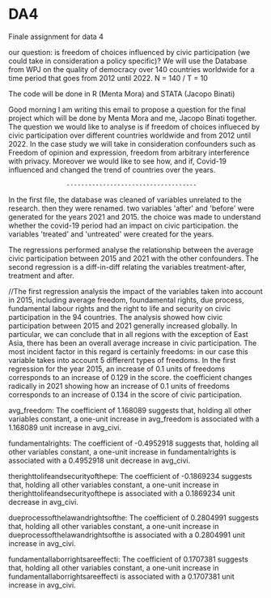 # DA4
Finale assignment for data 4

our question: is freedom of choices influenced by civic participation (we could take in consideration a policy specific)? 
We will use the Database from WPJ on the quality of democracy over 140 countries worldwide for a time period that goes from 2012 until 2022. 
N = 140 / T = 10

The code will be done in R (Menta Mora) and STATA (Jacopo Binati)

Good morning
I am writing this email to propose a question for the final project which will be done by Menta Mora and me, Jacopo Binati together. The question we would like to analyse is if freedom of choices influeced by civic participation over different countries worldwide and from 2012 until 2022. In the case study we will take in consideration confounders such as Freedom of opinion and expression, freedom from arbitrary interference with privacy. Moreover we would like to see how, and if, Covid-19 influenced and changed the trend of countries over the years. 

                    ------------------------------------

In the first file, the database was cleaned of variables unrelated to the research. then they were renamed.
two variables 'after' and 'before' were generated for the years 2021 and 2015. the choice was made to understand whether the covid-19 period had an impact on civic participation. 
the variables 'treated' and 'untreated' were created for the years.

The regressions performed analyse the relationship between the average civic participation between 2015 and 2021 with the other confounders.
The second regression is a diff-in-diff relating the variables treatment-after, treatment and after. 

//The first regression analysis the impact of the variables taken into account in 2015, including average freedom, foundamental rights, due process, fundamental labour rights and the right to life and security on civic participation in the 94 countries. 
The analysis showed how civic participation between 2015 and 2021 generally increased globally. In particular, we can conclude that in all regions with the exception of East Asia, there has been an overall average increase in civic participation. The most incident factor in this regard is certainly freedoms: in our case this variable takes into account 5 different types of freedoms. In the first regression for the year 2015, an increase of 0.1 units of freedoms corresponds to an increase of 0.129 in the score. the coefficient changes radically in 2021 showing how an increase of 0.1 units of freedoms corresponds to an increase of 0.134 in the score of civic participation.





avg_freedom: The coefficient of 1.168089 suggests that, holding all other variables constant, a one-unit increase in avg_freedom is associated with a 1.168089 unit increase in avg_civi.

fundamentalrights: The coefficient of -0.4952918 suggests that, holding all other variables constant, a one-unit increase in fundamentalrights is associated with a 0.4952918 unit decrease in avg_civi.

therighttolifeandsecurityofthepe: The coefficient of -0.1869234 suggests that, holding all other variables constant, a one-unit increase in therighttolifeandsecurityofthepe is associated with a 0.1869234 unit decrease in avg_civi.

dueprocessofthelawandrightsofthe: The coefficient of 0.2804991 suggests that, holding all other variables constant, a one-unit increase in dueprocessofthelawandrightsofthe is associated with a 0.2804991 unit increase in avg_civi.

fundamentallaborrightsareeffecti: The coefficient of 0.1707381 suggests that, holding all other variables constant, a one-unit increase in fundamentallaborrightsareeffecti is associated with a 0.1707381 unit increase in avg_civi.

